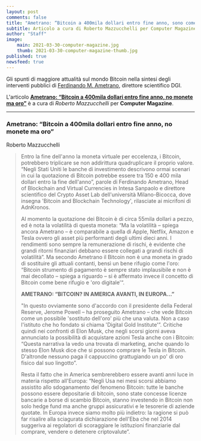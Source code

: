 ```yaml
---
layout: post
comments: false
title: "Ametrano: “Bitcoin a 400mila dollari entro fine anno, sono come l'oro”"
subtitle: Articolo a cura di Roberto Mazzucchelli per Computer Magazine.
author: "Staff"
image:
    main: 2021-03-30-computer-magazine.jpg
    thumb: 2021-03-30-computer-magazine-thumb.jpg
published: true
newsfeed: true
---
```


Gli spunti di maggiore attualità sul mondo Bitcoin nella sintesi degli interventi pubblici di [Ferdinando M. Ametrano](https://ametrano.net/), direttore scientifico DGI.

L'articolo [**Ametrano: “Bitcoin a 400mila dollari entro fine anno, no monete ma oro”**](https://www.computermagazine.it/2021/03/29/ametrano-bitcoin-400mila-dollari-oro/) è a cura di _Roberto Mazzucchelli_ per __Computer Magazine__.

---

### Ametrano: “Bitcoin a 400mila dollari entro fine anno, no monete ma oro”
Roberto Mazzucchelli

>Entro la fine dell'anno la moneta virtuale per eccelenza, i Bitcoin, potrebbero triplicare se non addirittura quadruplicare il proprio valore. “Negli Stati Uniti le banche di investimento descrivono ormai scenari in cui la quotazione di Bitcoin potrebbe essere tra 150 e 400 mila dollari entro la fine dell'anno”, parole di Ferdinando Ametrano, Head of Blockchain and Virtual Currencies in Intesa Sanpaolo e direttore scientifico del Crypto Asset Lab dell'università Milano-Bicocca, dove insegna 'Bitcoin and Blockchain Technology', rilasciate ai micrifoni di AdnKronos.
>
>Al momento la quotazione dei Bitcoin è di circa 55mila dollari a pezzo, ed è nota la volatilità di questa moneta: “Ma la volatilità – spiega ancora Ametrano – è comparabile a quella di Apple, Netflix, Amazon e Tesla ovvero gli asset più performanti degli ultimi dieci anni. I rendimenti sono sempre la remunerazione di rischi, è evidente che grandi ritorni finanziari debbano essere collegati a grandi rischi di volatilità”. Ma secondo Ametrano il Bitcoin non è una moneta in grado di sostituire gli attuali contanti, bensì un bene rifugio come l'oro: “Bitcoin strumento di pagamento è sempre stato implausibile e non è mai decollato – spiega a riguardo – si è affermato invece il concetto di Bitcoin come bene rifugio e 'oro digitale'“.
>
>__AMETRANO: “BITCOIN? IN AMERICA AVANTI, IN EUROPA…”__
>
>"In questo ovviamente sono d'accordo con il presidente della Federal Reserve, Jerome Powell – ha proseguito Ametrano – che vede Bitcoin come un possibile 'sostituto dell'oro' più che una valuta. Non a caso l'istituto che ho fondato si chiama 'Digital Gold Institute'”. Critiche quindi nei confronti di Elon Musk, che negli scorsi giorni aveva annunciato la possibilità di acquistare azioni Tesla anche con i Bitcoin: “Questa narrativa la vedo una trovata di marketing, anche quando lo stesso Elon Musk dice che si possono comprare le Tesla in Bitcoin. D'altronde nessuno paga il cappuccino grattugiando un po' di oro fisico dal suo lingotto”.
>
>Resta il fatto che in America sembrerebbero essere avanti anni luce in materia rispetto all'Europa: “Negli Usa nei mesi scorsi abbiamo assistito allo sdoganamento del fenomeno Bitcoin: tutte le banche possono essere depositarie di bitcoin, sono state concesse licenze bancarie a borse di scambio Bitcoin, stanno investendo in Bitcoin non solo hedge fund ma anche gruppi assicurativi e le tesorerie di aziende quotate. In Europa invece siamo molto più indietro: la ragione si può far risalire alla sciagurata dichiarazione dell'Eba che nel 2014 suggeriva ai regolatori di scoraggiare le istituzioni finanziarie dal comprare, vendere o detenere criptovalute”.